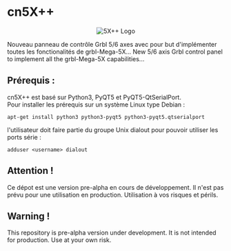 # cn5X++
<p align="center">
  <img src="https://github.com/fra589/cn5X/blob/master/images/XYZAB.svg" alt="5X++ Logo" />
</p>  
Nouveau panneau de contrôle Grbl 5/6 axes avec pour but d'implémenter toutes les fonctionalités de grbl-Mega-5X...  
New 5/6 axis Grbl control panel to implement all the grbl-Mega-5X capabilities...

## Prérequis :
cn5X++ est basé sur Python3, PyQT5 et PyQT5-QtSerialPort.  
Pour installer les prérequis sur un système Linux type Debian :
```
apt-get install python3 python3-pyqt5 python3-pyqt5.qtserialport
```

l'utilisateur doit faire partie du groupe Unix dialout pour pouvoir utiliser les ports série :  
```
adduser <username> dialout
```

## Attention !
Ce dépot est une version pre-alpha en cours de développement. Il n'est pas prévu pour une utilisation en production.
Utilisation à vos risques et périls.
## Warning !
This repository is pre-alpha version under development. It is not intended for production.
Use at your own risk.

